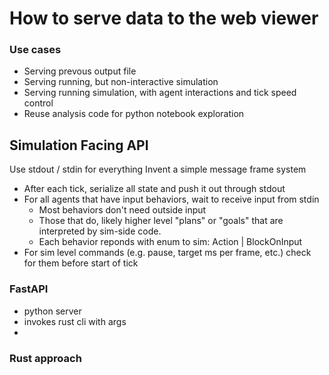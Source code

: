 # How to serve data to the web viewer

### Use cases

- Serving prevous output file
- Serving running, but non-interactive simulation
- Serving running simulation, with agent interactions and tick speed control
- Reuse analysis code for python notebook exploration

## Simulation Facing API

Use stdout / stdin for everything
Invent a simple message frame system

- After each tick, serialize all state and push it out through stdout
- For all agents that have input behaviors, wait to receive input from stdin
  - Most behaviors don't need outside input
  - Those that do, likely higher level "plans" or "goals" that are interpreted
    by sim-side code.
  - Each behavior reponds with enum to sim: Action | BlockOnInput
- For sim level commands (e.g. pause, target ms per frame, etc.) check for them before start of tick

### FastAPI

- python server
- invokes rust cli with args
-

### Rust approach

